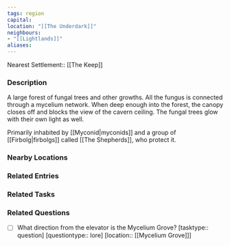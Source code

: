 ```yaml
---
tags: region
capital:
location: "[[The Underdark]]"
neighbours:
- "[[Lightlands]]"
aliases:
---
```


Nearest Settlement:: [[The Keep]]


### Description

A large forest of fungal trees and other growths. All the fungus is connected through a mycelium network. When deep enough into the forest, the canopy closes off and blocks the view of the cavern ceiling. The fungal trees glow with their own light as well.

Primarily inhabited by [[Myconid|myconids]] and a group of [[Firbolg|firbolgs]] called [[The Shepherds]], who protect it.

### Nearby Locations


### Related Entries


### Related Tasks

### Related Questions

- [ ] What direction from the elevator is the Mycelium Grove? [tasktype:: question] [questiontype:: lore] [location:: [[Mycelium Grove]]]